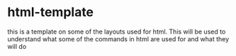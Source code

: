 # html-template
this is a template on some of the layouts used for html. 
This will be used to understand what some of the commands in html are used for and what they will do
